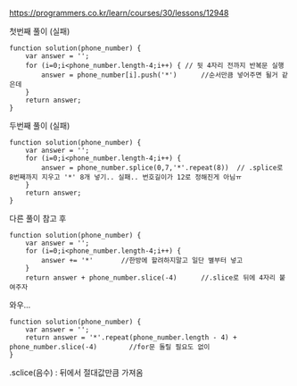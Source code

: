 https://programmers.co.kr/learn/courses/30/lessons/12948


첫번째 풀이 (실패)
```
function solution(phone_number) {
    var answer = '';
    for (i=0;i<phone_number.length-4;i++) { // 뒷 4자리 전까지 반복문 실행
        answer = phone_number[i].push('*')      //순서만큼 넣어주면 될거 같은데
    }
    return answer;
}
```

두번째 풀이 (실패)
```
function solution(phone_number) {
    var answer = '';
    for (i=0;i<phone_number.length-4;i++) {
        answer = phone_number.splice(0,7,'*'.repeat(8))  // .splice로 8번째까지 지우고 '*' 8개 넣기.. 실패.. 번호길이가 12로 정해진게 아님ㅠ
    }
    return answer;
}
```

다른 풀이 참고 후
```
function solution(phone_number) {
    var answer = '';
    for (i=0;i<phone_number.length-4;i++) {
        answer += '*'       //한방에 할려하지말고 일단 별부터 넣고
    }
    return answer + phone_number.slice(-4)      //.slice로 뒤에 4자리 붙여주자
```
와우...
```
function solution(phone_number) {
    var answer = '';
    return answer = '*'.repeat(phone_number.length - 4) + phone_number.slice(-4)        //for문 돌릴 필요도 없이
}
```

.sclice(음수) : 뒤에서 절대값만큼 가져옴
